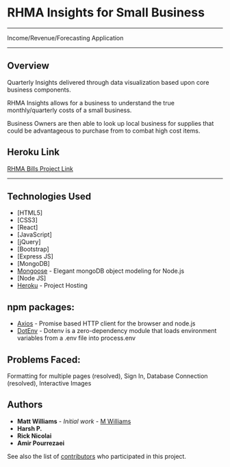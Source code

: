 # RHMA Insights for Small Business
___
Income/Revenue/Forecasting Application
___

## Overview

Quarterly Insights delivered through data visualization based upon core business components.

RHMA Insights allows for a business to understand the true monthly/quarterly costs of a small business.

Business Owners are then able to look up local business for supplies that could be advantageous to purchase from to combat high cost items.

## Heroku Link

[RHMA Bills Project Link](https://warm-wave-74995.herokuapp.com/)
___

## Technologies Used

* [HTML5]
* [CSS3]
* [React]
* [JavaScript]
* [jQuery]
* [Bootstrap]
* [Express JS]
* [MongoDB]
* [Mongoose](https://mongoosejs.com/) - Elegant mongoDB object modeling for Node.js
* [Node JS]
* [Heroku](https://warm-wave-74995.herokuapp.com/) - Project Hosting

## npm packages:

* [Axios](https://www.npmjs.com/package/axios) - Promise based HTTP client for the browser and node.js
* [DotEnv](https://www.npmjs.com/package/dotenv) - Dotenv is a zero-dependency module that loads environment variables from a .env file into process.env

## Problems Faced:

Formatting for multiple pages (resolved), Sign In, Database Connection (resolved), Interactive Images

## Authors

* **Matt Williams** - *Initial work* - [M Williams](https://mattwills09.github.io/portfolio.html)
* **Harsh P.**
* **Rick Nicolai**
* **Amir Pourrezaei**

See also the list of [contributors](https://github.com/mattwills09/RHMA/graphs/contributors) who participated in this project.
